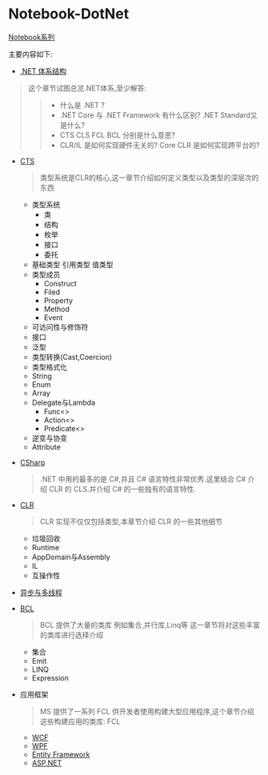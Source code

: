# Notebook-DotNet

[Notebook系列](https://github.com/dp9u0/Notebook)

主要内容如下:

* [.NET 体系结构](./0.overview/README.md)

> 这个章节试图总览.NET体系,至少解答:
>
>> * 什么是 .NET ?
>> * .NET Core 与 .NET Framework 有什么区别? .NET Standard又是什么?
>> * CTS CLS FCL BCL 分别是什么意思?
>> * CLR/IL 是如何实现硬件无关的? Core CLR 是如何实现跨平台的?

* [CTS](./1.type/README.md)
  
  > 类型系统是CLR的核心,这一章节介绍如何定义类型以及类型的深层次的东西

  * 类型系统
    * 类
    * 结构
    * 枚举
    * 接口
    * 委托
  * 基础类型 引用类型 值类型
  * 类型成员
    * Construct
    * Filed
    * Property
    * Method
    * Event
  * 可访问性与修饰符
  * 接口
  * 泛型  
  * 类型转换(Cast,Coercion)
  * 类型格式化
  * String
  * Enum  
  * Array
  * Delegate与Lambda
    * Func<>
    * Action<>
    * Predicate<>
  * 逆变与协变
  * Attribute

* [CSharp](./2.csharp/README.md)

  > .NET 中用的最多的是 C#,并且 C# 语言特性非常优秀.这里结合 C# 介绍 CLR 的 CLS.并介绍 C# 的一些独有的语言特性.

* [CLR](./3.clr/README.md)

  > CLR 实现不仅仅包括类型,本章节介绍 CLR 的一些其他细节

  * 垃圾回收
  * Runtime
  * AppDomain与Assembly
  * IL  
  * 互操作性
* [异步与多线程](./4.async&thread/README.md)
* [BCL](./5.bcl/README.md)

  > BCL 提供了大量的类库 例如集合,并行库,Linq等 这一章节将对这些丰富的类库进行选择介绍

  * 集合
  * Emit
  * LINQ
  * Expression

* 应用框架

  > MS 提供了一系列 FCL 供开发者使用构建大型应用程序,这个章节介绍这些构建应用的类库: FCL

  * [WCF](./6.wcf/README.md)
  * [WPF](./7.wpf/README.md)
  * [Entity Framework](./8.ef/README.md)  
  * [ASP.NET](./9.asp.net/README.md)